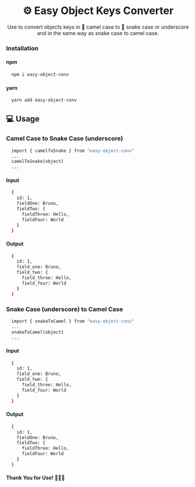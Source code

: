 # <center> ⚙️ Easy Object Keys Converter </center>

<center> Use to convert objects keys in 🐪 camel case to 🐍 snake case or underscore and in the same way as snake case to camel case. </center>

### Installation

#### npm

```sh
  npm i easy-object-conv
```

#### yarn

```sh
  yarn add easy-object-conv
```

## 💻 Usage

### Camel Case to Snake Case (underscore)

```sh
  import { camelToSnake } from "easy-object-conv"
  ...
  camelToSnake(object)
  ...
```

#### Input

```sh
  {
    id: 1,
    fieldOne: Bruno,
    fieldTwo: {
      fieldThree: Hello,
      fieldFour: World
    }
  }
```

#### Output

```sh
  {
    id: 1,
    field_one: Bruno,
    field_two: {
      field_three: Hello,
      field_four: World
    }
  }
```

### Snake Case (underscore) to Camel Case

```sh
  import { snakeToCamel } from "easy-object-conv"
  ...
  snakeToCamel(object)
  ...
```

#### Input

```sh
  {
    id: 1,
    field_one: Bruno,
    field_two: {
      field_three: Hello,
      field_four: World
    }
  }
```

#### Output

```sh
  {
    id: 1,
    fieldOne: Bruno,
    fieldTwo: {
      fieldThree: Hello,
      fieldFour: World
    }
  }
```

#### Thank You for Use! 🧑🏻‍💻
